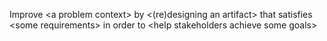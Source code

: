 Improve &lt;a problem context&gt; 
by &lt;(re)designing an artifact&gt; 
that satisfies &lt;some requirements&gt; 
in order to &lt;help stakeholders achieve some goals&gt;